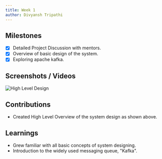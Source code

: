 ```yaml
---
title: Week 1
author: Divyansh Tripathi  
---
```


## Milestones

- [x] Detailed Project Discussion with mentors.
- [x] Overview of basic design of the system.
- [x] Exploring apache kafka.
<!-- - [x] Getting started with building architecture of the project -->

## Screenshots / Videos 
![High Level Design](https://drive.google.com/drive/folders/14hj-FNr11tYuWq5A_kdkXmjmOwrBdk9X?usp=sharing)

## Contributions
- Created High Level Overview of the system design as shown above.

## Learnings
- Grew familiar with all basic concepts of system designing.
- Introduction to the widely used messaging queue, "Kafka".